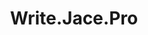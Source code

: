 ---
layout: "/layouts/home.njk"
title: "Write.Jace.Pro"
description: "#writing #resources"
imageName: "screenshot.jpg"
---